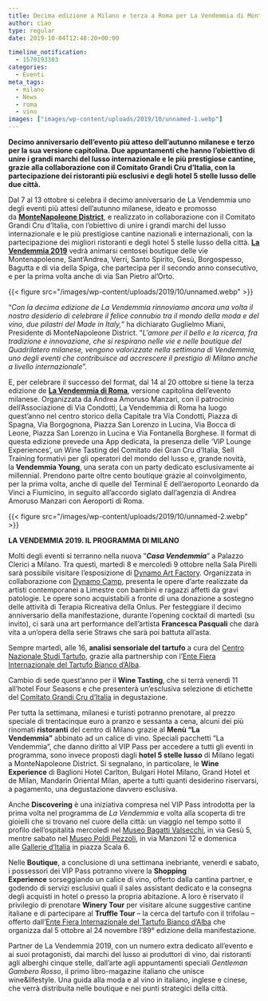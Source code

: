 ```yaml
---
title: Decima edizione a Milano e terza a Roma per La Vendemmia di MonteNapoleone District
author: ciao
type: regular
date: 2019-10-04T12:48:20+00:00

timeline_notification:
  - 1570193303
categories:
  - Eventi
meta_tags:
  - milano
  - News
  - roma
  - vino
images: ["images/wp-content/uploads/2019/10/unnamed-1.webp"]
---
```

**Decimo anniversario dell’evento più atteso dell’autunno milanese e terzo per la sua versione capitolina. Due appuntamenti che hanno l’obiettivo di unire i grandi marchi del lusso internazionale e le più prestigiose cantine, grazie alla collaborazione con il Comitato Grandi Cru d’Italia, con la partecipazione dei ristoranti più esclusivi e degli hotel 5 stelle lusso delle due città.**

Dal 7 al 13 ottobre si celebra il decimo anniversario de La Vendemmia uno degli eventi più attesi dell’autunno milanese, ideato e promosso da <a rel="noreferrer noopener" href="http://gwep.musvc2.net/e/t?q=A%3dLbMdG%26D%3dJ%26L%3dIYO%26M%3dIYMYK%26M%3d19p3tR9HB_Pfui_ap_Jj1e_Ty_Pfui_ZuOFU.2G7RtFtN4DxM37wG8LAGrL.2R_7slx_G82R%26s%3dEDQA5K.LtL%262Q%3dGWMg" target="_blank"><strong>MonteNapoleone District</strong></a>, e realizzato in collaborazione con il Comitato Grandi Cru d’Italia, con l’obiettivo di unire i grandi marchi del lusso internazionale e le più prestigiose cantine nazionali e internazionali, con la partecipazione dei migliori ristoranti e degli hotel 5 stelle lusso della città. **<a rel="noreferrer noopener" href="http://gwep.musvc2.net/e/t?q=4%3d7hMW2%26J%3dJ%26E%3d4eO%26F%3d4eMR6%26S%3d1KtNB_IQ1i_Ta_PjtP_Zy_IQ1i_SfUFN.mM7KeLtGoJxFnCw0sRA0cR.2K_rylq_2D2K_rylq_2DE6nBxDmGt%265%3dm2a9tSBMcZ.76t%26GB%3dS5bR" target="_blank">La Vendemmia 2019</a>** vedrà animarsi centosei boutique delle vie Montenapoleone, Sant’Andrea, Verri, Santo Spirito, Gesù, Borgospesso, Bagutta e di via della Spiga, che partecipa per il secondo anno consecutivo, e per la prima volta anche di via San Pietro al’Orto.


{{< figure src="/images/wp-content/uploads/2019/10/unnamed.webp" >}}


“_Con la decima edizione de La Vendemmia rinnoviamo ancora una volta il nostro desiderio di celebrare il felice connubio tra il mondo della moda e del vino, due pilastri del Made in Italy,_” ha dichiarato Guglielmo Miani, Presidente di MonteNapoleone District. “_L’amore per il bello e la ricerca, fra tradizione e innovazione, che si respirano nelle vie e nelle boutique del Quadrilatero milanese, vengono valorizzate nella settimana di Vendemmia, uno degli eventi che contribuisce ad accrescere il prestigio di Milano anche a livello internazionale_”.

E, per celebrare il successo del format, dal 14 al 20 ottobre si tiene la terza edizione de <a rel="noreferrer noopener" href="http://gwep.musvc2.net/e/t?q=5%3dPZFXK%26B%3dC%26F%3dMWH%26G%3dMWFSO%26K%3dt3t1mLCF5_Jjsb_Ut_Hcui_Rr_Jjsb_TyM9O.518774qE69mJ8Cm.AC_Hcui_Rr%266%3d6K5NvR.z7C%2695%3dTNTK" target="_blank"><strong>La Vendemmia di Roma</strong></a>, versione capitolina dell’evento milanese. Organizzata da Andrea Amoruso Manzari, con il patrocinio dell’Associazione di Via Condotti, La Vendemmia di Roma ha luogo quest’anno nel centro storico della Capitale tra Via Condotti, Piazza di Spagna, Via Borgognona, Piazza San Lorenzo in Lucina, Via Bocca di Leone, Piazza San Lorenzo in Lucina e Via Fontanella Borghese. Il format di questa edizione prevede una App dedicata, la presenza delle ‘VIP Lounge Experiences’, un Wine Tasting del Comitato dei Gran Cru d’Italia, Sell Training formativi per gli operatori del mondo del lusso e, grande novità, la **Vendemmia Young**, una serata con un party dedicato esclusivamente ai millennial. Prendono parte oltre cento boutique grazie al coinvolgimento, per la prima volta, anche di quelle del Terminal E dell’aeroporto Leonardo da Vinci a Fiumicino, in seguito all’accordo siglato dall’agenzia di Andrea Amoruso Manzari con Aeroporti di Roma.


{{< figure src="/images/wp-content/uploads/2019/10/unnamed-2.webp" >}}


**LA VENDEMMIA 2019. IL PROGRAMMA DI MILANO**

Molti degli eventi si terranno nella nuova “_**Casa Vendemmia**_” a Palazzo Clerici a Milano. Tra questi, martedì 8 e mercoledì 9 ottobre nella Sala Pirelli sarà possibile visitare l&#8217;esposizione&nbsp;di&nbsp;<a href="http://gwep.musvc2.net/e/t?q=7%3dPaOZK%26C%3dL%26H%3dMXQ%26I%3dMXOUO%26L%3d35t2vNCGD_Ljtk_Wt_Ilwi_S1_Ljtk_VyNHQ.wP956FvLC7v7CFCS.8I2_Ljtk_Vy%265%3d8OBMxV.76E%26CB%3dSPXR" rel="noreferrer noopener" target="_blank">Dynamo Art Factory</a>. Organizzata in collaborazione con&nbsp;<a href="http://gwep.musvc2.net/e/t?q=5%3dCZRX8%26B%3dO%26F%3d0WT%26G%3d0WRSB%26K%3d63g1yLzFG_JWsn_Ug_HouV_R4_JWsn_TlMKO.jOB3sE13sF.CJm_HouV_R4%266%3dsKGNiR.B7z%269G%3dTATW" rel="noreferrer noopener" target="_blank">Dynamo Camp</a>, presenta le opere&nbsp;d’arte realizzate da artisti contemporanei a Limestre con bambini e ragazzi affetti da gravi patologie. Le opere sono acquistabili a fronte di una donazione a sostegno delle attività di Terapia Ricreativa della Onlus. Per festeggiare il decimo anniversario della manifestazione, durante l’opening cocktail di martedì (su invito), ci sarà una art performance dell’artista&nbsp;**Francesca Pasquali**&nbsp;che darà vita a un’opera della serie Straws che sarà poi battuta all’asta.

Sempre martedì, alle 16,&nbsp;**analisi&nbsp;sensoriale del tartufo**&nbsp;a cura del&nbsp;<a href="http://gwep.musvc2.net/e/t?q=0%3dBb4c7%26D%3d1%26K%3d9Y6%26L%3d9Y4XA%26M%3dh8f3aQyHs_OVuP_Zf_JQzU_Tf_OVuP_YkOwT.yMbBw.At_OVuP_YkAt_OVuP_Yk%266%3dmRxNcY.s7t%26Fx%3dT5aD" rel="noreferrer noopener" target="_blank">Centro Nazionale Studi Tartufo</a>, grazie alla partnership con l&#8217;<a href="http://gwep.musvc2.net/e/t?q=0%3dDfBc9%26H%3d9%26K%3dAcD%26L%3dAcBXC%26Q%3dp8h7iQ1L1_OXyX_Zh_NYzW_Xn_OXyX_YmS5T.mEmOh0mI17zQ2Bw.LyC_zxZv_0C%26k%3dI3P390.KlP%26qP%3d9aBf" rel="noreferrer noopener" target="_blank">Ente Fiera Internazionale del Tartufo Bianco d’Alba</a>.

Cambio di sede quest’anno per il&nbsp;**Wine Tasting**, che si terrà venerdì 11 all’hotel Four Seasons e che presenterà un’esclusiva selezione di etichette del&nbsp;<a href="http://gwep.musvc2.net/e/t?q=6%3dAbMY6%26D%3dJ%26G%3d8YO%26H%3d8YMT0%26M%3d14e3tMxH_AtWr_L4_vsls_68_AtWr_K91OF.0v377m5ANhAC4pAt.6sE_AtWr_K9%26h%3dEDLz5K.GiL%262L%3d6WMb" rel="noreferrer noopener" target="_blank">Comitato Grandi Cru d’Italia</a>&nbsp;in degustazione.

Per tutta la settimana, milanesi e turisti potranno prenotare, al prezzo speciale di trentacinque euro a pranzo e sessanta a cena, alcuni dei più rinomati&nbsp;**ristoranti**&nbsp;del centro di Milano grazie al&nbsp;**Menù “La Vendemmia”**&nbsp;abbinato ad un calice di vino.&nbsp;Speciali pacchetti “La Vendemmia”, che danno diritto al VIP Pass per accedere a tutti gli eventi in programma, sono invece proposti dagli&nbsp;**hotel 5 stelle lusso**&nbsp;di Milano legati a MonteNapoleone District. Si segnalano, in particolare, le&nbsp;**Wine Experience**&nbsp;di Baglioni Hotel Carlton, Bulgari Hotel Milano, Grand Hotel et de Milan, Mandarin Oriental Milan, aperte a tutti quanti desiderino riservarsi, a pagamento, una degustazione davvero esclusiva.

Anche&nbsp;**Discovering**&nbsp;è una iniziativa compresa nel VIP Pass introdotta per la prima volta nel programma de&nbsp;_La Vendemmia_&nbsp;e volta alla scoperta di tre gioielli che si trovano nel cuore della città: un viaggio nel tempo sotto il profilo dell’ospitalità mercoledì nel&nbsp;<a href="http://gwep.musvc2.net/e/t?q=8%3d8hAa3%26J%3d8%26I%3d5eC%26J%3d5eAV7%26S%3doOuNz_MR1W_Xb_PXxQ_Zm_MR1W_WgK2NfMi6h91OjThGtCj8iG.vMh_PXxQ_Zm_MR1W_XgEjGjB_yvTx_09DH4pDiqR7eeKCzILFG4f6zJJdCYaFxVAzh-hvGzlIZdmcyIh2D5JWbPKN7FlQSRjZnFzMROKJYb6aiMJBDAXfwl_IRF%26B%3dtPtTjW.oC1%26Dt%3d6b9hZBY0" rel="noreferrer noopener" target="_blank">Museo Bagatti Valsecchi</a>, in via Gesù 5, mentre sabato nel&nbsp;<a href="http://gwep.musvc2.net/e/t?q=9%3dJdLbE%26F%3dI%26J%3dGaN%26K%3dGaLWI%26O%3dzP7J_0wft_K7_5ukv_E0_0wft_JB0QE.I8MwK3I40vJwVCI4E.vN_0wft_JB_5ukv_F0y9yCv_Ndwh_Yqg2SXgSF0ZO43fjh4i1SNYji27mfgbwfQDXxQ9xkmKYwgMcOQZIfc0tUNW7lkH1GksXPwjirkHEJm-B7izoAwNPV_h0i_0wft_JY!_5ukv_E01P7n5s_5ukv_E0A92J0E%26q%3dGCO97J.JrN%261O%3dEYLe" rel="noreferrer noopener" target="_blank">Museo Poldi Pezzoli</a>, in via Manzoni 12&nbsp;e domenica alle&nbsp;<a href="http://gwep.musvc2.net/e/t?q=5%3dChPX8%26J%3dM%26F%3d0eR%26G%3d0ePSB%26S%3d43g9wLzNE_JW1l_Ug_PmuV_Z2_JW1l_TlUIO.m98DkP57jGF3rGw.5uK_DsYx_N8%26j%3dKGK2AN.FkR%265K%3d8cPa" rel="noreferrer noopener" target="_blank">Gallerie d’Italia</a>&nbsp;in piazza Scala 6.

Nelle&nbsp;**Boutique**, a conclusione di una settimana inebriante, venerdì e sabato, i possessori dei VIP Pass potranno vivere la&nbsp;**Shopping Experience**&nbsp;sorseggiando un calice di vino, offerto dalla cantina partner, e godendo di servizi esclusivi quali il sales assistant dedicato e la consegna degli acquisti in hotel o presso la propria abitazione. A loro è riservato il privilegio di prenotare&nbsp;**Winery Tour**&nbsp;per visitare alcune suggestive cantine italiane e di partecipare al&nbsp;**Truffle Tour**&nbsp;&#8211; la cerca del tartufo con il trifolau &#8211; offerto dall’<a href="http://gwep.musvc2.net/e/t?q=4%3dKgAWF%26I%3d8%26E%3dHdC%26F%3dHdARJ%26R%3do2o8hK8Mz_IezW_To_OXtd_Ym_IezW_StT4N.tFlIoAlC88yK9Cv.F6D_yrgw_97%26r%3dJ2J009.EsQ%26pJ%3dFbAZ" rel="noreferrer noopener" target="_blank">Ente Fiera Internazionale del Tartufo Bianco d’Alba</a>&nbsp;che organizza dal 5 ottobre al 24 novembre l’89° edizione della manifestazione.

Partner de La Vendemmia 2019,&nbsp;con un numero extra dedicato all’evento e ai suoi protagonisti, dai marchi del lusso ai produttori di vino, dai ristoranti agli alberghi cinque stelle, dall’arte agli appuntamenti speciali&nbsp;_Gentleman Gambero Rosso_, il primo libro-magazine italiano che unisce wine&lifestyle.&nbsp;Una guida alla moda e al vino in italiano, inglese e cinese, che verrà distribuita nelle boutique e nei punti strategici della città.